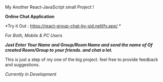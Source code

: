 My Another React-JavaScript small Project !
 
**Online Chat Application**

*Try it Out : https://react-group-chat-by-sid.netlify.app/ *

_For Both, Mobile & PC Users_

**_Just Enter Your Name and Group/Room Name and send the name of Of created Room/Group to your friends. and chat a lot._**

This is just a step of my one of the big project. feel free to provide feedback and suggestions.

_Currently in Development_
